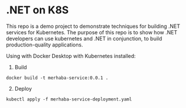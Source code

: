 # .NET on K8S

This repo is a demo project to demonstrate techniques for building .NET services for Kubernetes. The purpose of this repo is to show how .NET developers can use kubernetes and .NET in conjunction, to build production-quality applications.

Using with Docker Desktop with Kubernetes installed:

1. Build

`docker build -t merhaba-service:0.0.1 .`

2. Deploy

`kubectl apply -f merhaba-service-deployment.yaml`